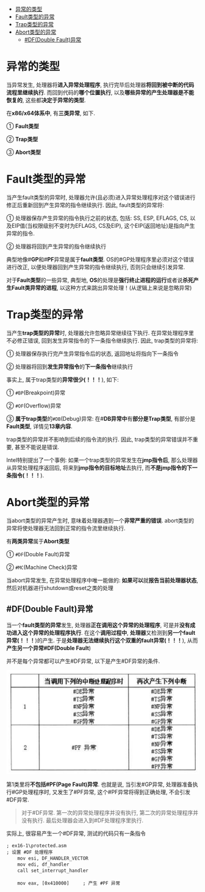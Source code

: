 
<!-- @import "[TOC]" {cmd="toc" depthFrom=1 depthTo=6 orderedList=false} -->

<!-- code_chunk_output -->

- [异常的类型](#异常的类型)
- [Fault类型的异常](#fault类型的异常)
- [Trap类型的异常](#trap类型的异常)
- [Abort类型的异常](#abort类型的异常)
  - [#DF(Double Fault)异常](#dfdouble-fault异常)

<!-- /code_chunk_output -->

# 异常的类型

当异常发生, 处理器将**进入异常处理程序**, 执行完毕后处理器**将回到被中断的代码流程里继续执行**. 而回到代码的**哪个位置执行**, 以及**哪些异常的产生处理器是不能恢复的**, 这些都**决定于异常的类型**.

在**x86/x64体系中**, 有**三类异常**, 如下.

① **Fault类型**

② **Trap类型**

③ **Abort类型**

# Fault类型的异常

当产生fault类型的异常时, 处理器允许(且必须)进入异常处理程序对这个错误进行修正后重新回到产生异常的指令继续执行. 因此, fault类型的异常将:

① 处理器保存产生异常的指令执行之前的状态, 包括: SS, ESP, EFLAGS, CS, 以及EIP值(当权限级别不变时为EFLAGS, CS及EIP), 这个EIP(返回地址)是指向产生异常的指令.

② 处理器将回到产生异常的指令继续执行

典型地像\#**GP**和\#**PF**异常是属于**fault类型**. OS的\#GP处理程序里必须对这个错误进行改正, 以便处理器回到产生异常的指令继续执行, 否则只会继续引发异常.

对于**Fault类型**的一些异常, 典型地, **OS**的处理是**强行终止进程的运行**或者说**杀死产生Fault类异常的进程**, 以这种方式来跳出异常处理！(从逻辑上来说是忽略异常)

# Trap类型的异常

当产生**trap类型的异常**时, 处理器允许忽略异常继续往下执行. 在异常处理程序里不必修正错误, 回到发生异常指令的下一条指令继续执行. 因此, trap类型的异常将:

① 处理器保存执行完产生异常指令后的状态, 返回地址将指向下一条指令

② 处理器将回到**发生异常指令**的**下一条指令**继续执行

事实上, 属于trap类型的**异常很少(！！！**), 如下:

① `#BP`(Breakpoint)异常

② `#OF`(Overflow)异常

③ **属于trap类型**的`#DB`(Debug)异常: 在\#**DB异常中**有**部分是Trap类型**, 有部分是**Fault类型**, 详情见**13章内容**.

trap类型的异常并不影响到后续的指令流的执行. 因此, trap类型的异常错误并不重要, 甚至不能说是错误.

Intel特别提出了一个事例: 如果一个trap类型的异常发生在**jmp指令后**, 那么处理器从异常处理程序返回后, 将来到**jmp指令的目标地址**去执行, 而**不是jmp指令的下一条指令(！！！**).

# Abort类型的异常

当abort类型的异常产生时, 意味着处理器遇到一个**非常严重的错误**. abort类型的异常将使处理器无法回到正常的指令流里继续执行.

有**两类异常**属于**Abort类型**

① `#DF`(Double Fault)异常

② `#MC`(Machine Check)异常

当abort异常发生, 在异常处理程序中唯一能做的: **如果可以**就**报告当前处理器状态**, 然后对机器进行shutdown或reset之类的处理

## #DF(Double Fault)异常

当一个**fault类型的异常**发生, 处理器**正在调用这个异常的处理程序**, 可是并**没有成功进入这个异常的处理程序执行**. 在这个**调用过程中**, **处理器**又检测到**另一个fault异常(！！！**)的产生. 于是**处理器无法继续执行这个双重的fault异常(！！！**), 从而**产生另一个异常\#DF(Double Fault**)

并不是每个异常都可以产生\#DF异常, 以下是产生\#DF异常的条件.

![config](./images/4.png)

第1类里将**不包括\#PF(Page Fault)异常**. 也就是说, 当引发\#GP异常, 处理器准备执行\#GP处理程序时, 又发生了\#PF异常, 这个\#PF异常将得到正确处理, 不会引发\#DF异常.

>对于\#DF异常. 第一次的异常处理程序并没有执行, 第二次的异常处理程序并没有执行. 最后处理器会进入到\#DF处理程序里执行.

实际上, 很容易产生一个\#DF异常, 测试的代码只有一条指令

```x86asm
; ex16-1\protected.asm
; 设置 #DF 处理程序
    mov esi, DF_HANDLER_VECTOR
    mov edi, df_handler
    call set_interrupt_handler
    
    mov eax, [0x410000]     ; 产生 #PF 异常